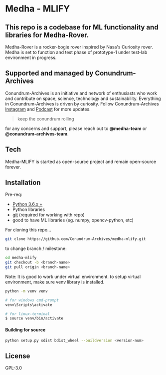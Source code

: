 # Medha - MLIFY
## This repo is a codebase for ML functionality and libraries for Medha-Rover.

Medha-Rover is a rocker-bogie rover inspired by Nasa's Curiosity rover.
Medha is set to function and test phase of prototype-1 under test-lab environment in progress.

## Supported and managed by Conundrum-Archives
Conundrum-Archives is an initiative and network of enthusiasts who work and contribute on space, science, technology and sustainability. Everything in Conundrum-Archives is driven by curiosity.
Follow Conundrum-Archives [Instagram](https://www.instagram.com/conundrum_archives/) and [Podcast](https://open.spotify.com/show/5nzZu8kbqktq22U3GpRYGP) for more updates.
> keep the conundrum rolling

for any concerns and support, please reach out to **@medha-team** or **@conundrum-archives-team**.

## Tech

Medha-MLIFY is started as open-source project and remain open-source forever.

## Installation

Pre-req:

- [Python 3.6.x +](https://www.python.org/downloads/)
- Python libraries
- [git](https://git-scm.com/downloads) (required for working with repo)
- good to have ML libraries (eg. numpy, opencv-python, etc)

For cloning this repo...

```sh
git clone https://github.com/Conundrum-Archives/medha-mlify.git
```

to change branch / milestone:
```sh
cd medha-mlify
git checkout -b <branch-name>
git pull origin <branch-name>
```

Note: It is good to work under virtual environment. to setup virtual environment, make sure venv library is installed.
```sh
python -m venv venv

# for windows cmd-prompt
venv\Scripts\activate

# for linux-terminal
$ source venv/bin/activate
```

#### Building for source

```sh
python setup.py sdist bdist_wheel --buildversion <version-num>
```

## License
GPL-3.0
